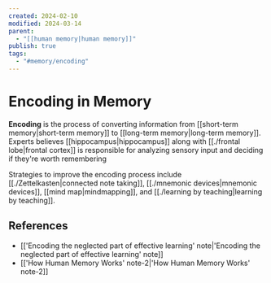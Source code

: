 ```yaml
---
created: 2024-02-10
modified: 2024-03-14
parent:
  - "[[human memory|human memory]]"
publish: true
tags:
  - "#memory/encoding"
---
```


# Encoding in Memory
**Encoding** is the process of converting information from [[short-term memory|short-term memory]] to [[long-term memory|long-term memory]]. Experts believes [[hippocampus|hippocampus]] along with [[./frontal lobe|frontal cortex]] is responsible for analyzing sensory input and deciding if they're worth remembering

Strategies to improve the encoding process include [[./Zettelkasten|connected note taking]], [[./mnemonic devices|mnemonic devices]], [[mind map|mindmapping]], and [[./learning by teaching|learning by teaching]].

## References
- [['Encoding the neglected part of effective learning' note|'Encoding the neglected part of effective learning' note]]
- [['How Human Memory Works' note-2|'How Human Memory Works' note-2]]